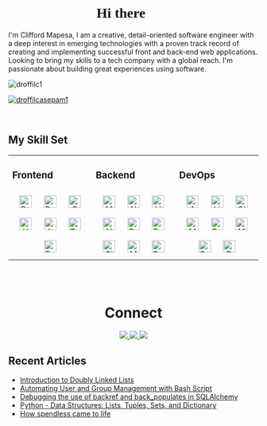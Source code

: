 

  <h1 style="font-family:script;" align="center"> Hi there 👋🏿  </h1>

  I'm Clifford Mapesa, I am a creative, detail-oriented software engineer with a deep interest in emerging technologies with a proven track record of creating and implementing successful front and back-end web applications. Looking to bring my skills to a tech company with a global reach. I'm passionate about building great experiences using software.

  <p align="left"> <img src="https://komarev.com/ghpvc/?username=droffilc1&label=Profile%20views&color=0e75b6&style=flat" alt="droffilc1" /> </p>

  <p align="left"> <a href="https://twitter.com/droffilcasepam1" target="blank"><img src="https://img.shields.io/twitter/follow/droffilcasepam1?logo=twitter&style=for-the-badge" alt="droffilcasepam1" /></a> </p>


  <br/>


  ## My Skill Set
  <table><tr><td valign="top" width="33%">



  ### Frontend
  <div align="center">
  <img style="margin: 10px" src="https://profilinator.rishav.dev/skills-assets/react-original-wordmark.svg" alt="React" height="25" />
  <img style="margin: 10px" src="https://profilinator.rishav.dev/skills-assets/bootstrap-plain.svg" alt="Bootstrap" height="25" />
  <img style="margin: 10px" src="https://profilinator.rishav.dev/skills-assets/css3-original-wordmark.svg" alt="CSS3" height="25" />
  <img style="margin: 10px" src="https://profilinator.rishav.dev/skills-assets/html5-original-wordmark.svg" alt="HTML5" height="25" />
  <img style="margin: 10px" src="https://profilinator.rishav.dev/skills-assets/javascript-original.svg" alt="JavaScript" height="25" />
  <img style="margin: 10px" src="https://profilinator.rishav.dev/skills-assets/typescript-original.svg" alt="TypeScript" height="25" />
  <img style="margin: 10px" src="https://profilinator.rishav.dev/skills-assets/redux-original.svg" alt="Redux" height="25" />
  </div>

  </td><td valign="top" width="33%">



  ### Backend
  <div align="center">

  <img style="margin: 10px" src="https://profilinator.rishav.dev/skills-assets/mongodb-original-wordmark.svg" alt="MongoDB" height="25" />
  <img style="margin: 10px" src="https://profilinator.rishav.dev/skills-assets/nodejs-original-wordmark.svg" alt="Node.js" height="25" />
  <img style="margin: 10px" src="https://profilinator.rishav.dev/skills-assets/linux-original.svg" alt="Linux" height="25" />
  <img style="margin: 10px" src="https://profilinator.rishav.dev/skills-assets/nginx-original.svg" alt="Nginx" height="25" />  
  <img style="margin: 10px" src="https://profilinator.rishav.dev/skills-assets/python-original.svg" alt="Python" height="25" />
  <img style="margin: 10px" src="https://profilinator.rishav.dev/skills-assets/express-original-wordmark.svg" alt="Express.js" height="25" />
  <img style="margin: 10px" src="https://profilinator.rishav.dev/skills-assets/git-scm-icon.svg" alt="Git" height="25" />
  <img style="margin: 10px" src="https://profilinator.rishav.dev/skills-assets/mysql-original-wordmark.svg" alt="MySQL" height="25" />
  <img style="margin: 10px" src="https://profilinator.rishav.dev/skills-assets/postgresql-original-wordmark.svg" alt="PostgreSQL" height="25" />

  </div>

  </td><td valign="top" width="33%">


  ### DevOps
  <div align="center">
    <img style="margin: 10px" src="https://profilinator.rishav.dev/skills-assets/amazonwebservices-original-wordmark.svg" alt="AWS" height="25" />
    <img style="margin: 10px" src="https://profilinator.rishav.dev/skills-assets/linux-original.svg" alt="Linux" height="25" />
    <img style="margin: 10px" src="https://profilinator.rishav.dev/skills-assets/git-scm-icon.svg" alt="Git" height="25" />
    <img style="margin: 10px" src="https://profilinator.rishav.dev/skills-assets/mongodb-original-wordmark.svg" alt="MongoDB" height="25" />    
    <img style="margin: 10px" src="https://profilinator.rishav.dev/skills-assets/postgresql-original-wordmark.svg" alt="PostgreSQL" height="25" />
    <img style="margin: 10px" src="https://profilinator.rishav.dev/skills-assets/mysql-original-wordmark.svg" alt="MySQL" height="25" />
    <img style="margin: 10px" src="https://profilinator.rishav.dev/skills-assets/apache_cassandra-icon.svg" alt="Cassandra" height="25" /> 
    <img style="margin: 10px" src="https://profilinator.rishav.dev/skills-assets/docker-original-wordmark.svg" alt="Docker" height="25" />
  </div>

  </td></tr></table>

  <br/>  
  

   <br/>

  <h1 align="center">Connect</h1>

  <p align="center">
    <a href="https://cliffordmapesa.hashnode.dev/" target="_blank">
      <img src="https://img.shields.io/static/v1?label=|&message=BLOG&color=23555f&style=plastic&logo=hashnode&logo-color=white"/>
    </a>
    <a href="https://www.linkedin.com/in/clifford-mapesa-a98601216/" target="_blank">
      <img src="https://img.shields.io/static/v1?label=|&message=LINKED-IN&color=cdf998&style=plastic&logo=linkedin&logo-color=white"/>
    </a>
    <a href="https://twitter.com/droffilcasepam1" target="_blank">
      <img src="https://img.shields.io/static/v1?label=|&message=TWITTER&color=23555f&style=plastic&logo=twitter&logo-color=white"/>
    </a>
  </p>


  ## Recent Articles
  <!-- BLOG-POST-LIST:START -->
- [Introduction to Doubly Linked Lists](https://cliffordmapesa.hashnode.dev/introduction-to-doubly-linked-lists)
- [Automating User and Group Management with Bash Script](https://cliffordmapesa.hashnode.dev/automating-user-and-group-management-with-bash-script)
- [Debugging the use of backref and back_populates in SQLAlchemy](https://cliffordmapesa.hashnode.dev/debugging-the-use-of-backref-and-backpopulates-in-sqlalchemy)
- [Python - Data Structures: Lists, Tuples, Sets, and Dictionary](https://cliffordmapesa.hashnode.dev/python-data-structures-lists-tuples-sets-and-dictionary)
- [How spendless came to life](https://cliffordmapesa.hashnode.dev/how-spendless-came-to-life)
<!-- BLOG-POST-LIST:END -->  

